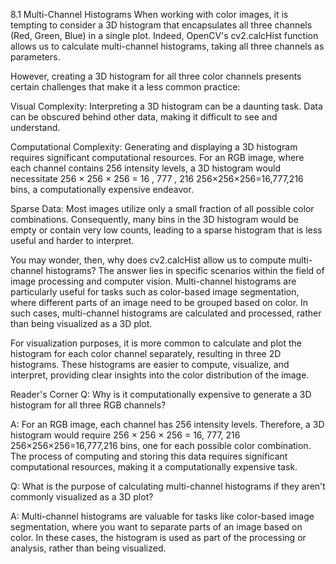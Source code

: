 8.1 Multi-Channel Histograms
When working with color images, it is tempting to consider a 3D histogram that encapsulates all three channels (Red, Green, Blue) in a single plot. Indeed, OpenCV's cv2.calcHist function allows us to calculate multi-channel histograms, taking all three channels as parameters.

However, creating a 3D histogram for all three color channels presents certain challenges that make it a less common practice:

Visual Complexity: Interpreting a 3D histogram can be a daunting task. Data can be obscured behind other data, making it difficult to see and understand.

Computational Complexity: Generating and displaying a 3D histogram requires significant computational resources. For an RGB image, where each channel contains 256 intensity levels, a 3D histogram would necessitate 
256 × 256 × 256 = 16 , 777 , 216
256×256×256=16,777,216 bins, a computationally expensive endeavor.

Sparse Data: Most images utilize only a small fraction of all possible color combinations. Consequently, many bins in the 3D histogram would be empty or contain very low counts, leading to a sparse histogram that is less useful and harder to interpret.

You may wonder, then, why does cv2.calcHist allow us to compute multi-channel histograms? The answer lies in specific scenarios within the field of image processing and computer vision. Multi-channel histograms are particularly useful for tasks such as color-based image segmentation, where different parts of an image need to be grouped based on color. In such cases, multi-channel histograms are calculated and processed, rather than being visualized as a 3D plot.

For visualization purposes, it is more common to calculate and plot the histogram for each color channel separately, resulting in three 2D histograms. These histograms are easier to compute, visualize, and interpret, providing clear insights into the color distribution of the image.

Reader's Corner
Q: Why is it computationally expensive to generate a 3D histogram for all three RGB channels?

A: For an RGB image, each channel has 256 intensity levels. Therefore, a 3D histogram would require 
256 × 256 × 256 = 16, 777, 216
256×256×256=16,777,216 bins, one for each possible color combination. The process of computing and storing this data requires significant computational resources, making it a computationally expensive task.

Q: What is the purpose of calculating multi-channel histograms if they aren't commonly visualized as a 3D plot?

A: Multi-channel histograms are valuable for tasks like color-based image segmentation, where you want to separate parts of an image based on color. In these cases, the histogram is used as part of the processing or analysis, rather than being visualized.